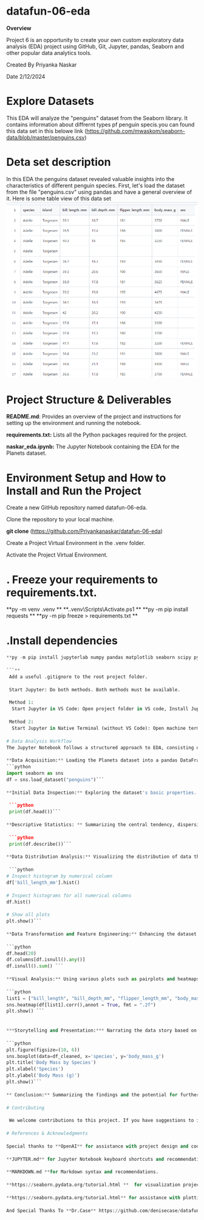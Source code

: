 # datafun-06-eda
**Overview**

 Project 6 is an opportunity to create your own custom exploratory data analysis (EDA) project using GitHub, Git, Jupyter, pandas, Seaborn and other popular data analytics tools.

 Created By Priyanka Naskar

 Date 2/12/2024

# Explore Datasets
This EDA will analyze the "penguins" dataset from the Seaborn library. It contains information about  diffrernt types pf penguin specis.you can found this data set in this belowe link
(https://github.com/mwaskom/seaborn-data/blob/master/penguins.csv)

# Deta set description
In this EDA  the penguins dataset  revealed valuable insights into the characteristics of different penguin species. First, let's load the dataset from the file "penguins.csv" using pandas and have a general overview of it.
Here is some table view of this data set
![alt text](image.png)

# Project Structure & Deliverables 
 **README.md**:  Provides an overview of the project and instructions for setting up the environment and running the notebook.

 **requirements.txt:** Lists all the Python packages required for the project.

 **naskar_eda.ipynb:**  The Jupyter Notebook containing the EDA for the Planets dataset.

 # Environment Setup and How to Install and Run the Project
 Create a new GitHub repository named datafun-06-eda.

 Clone the repository to your local machine.

**git clone**  (https://github.com/Priyankanaskar/datafun-06-eda)

Create a Project Virtual Environment in the .venv folder.

Activate the Project Virtual Environment.

# . Freeze your requirements to requirements.txt. 
**py -m venv .venv
**
**.\.venv\Scripts\Activate.ps1
**
**py -m pip install requests
**
**py -m pip freeze > requirements.txt
**
# .Install dependencies

```python
**py -m pip install jupyterlab numpy pandas matplotlib seaborn scipy pyarrow plotly bokeh scikit-learn holoviews datashader altair

```**
 Add a useful .gitignore to the root project folder.

 Start Jupyter: Do both methods. Both methods must be available.

 Method 1:
  Start Jupyter in VS Code: Open project folder in VS code, Install Jupyter extension in VS code (if not already installed), Open VS Code Terminal window, and run jupyter lab in integrated terminal.

 Method 2:
  Start Jupyter in Native Terminal (without VS Code): Open machine terminal in project folder, Start Jupyter Notebook server by running: jupyter lab; Default brower will open to Jupyter Notebook interface.

# Data Analysis Workflow
The Jupyter Notebook follows a structured approach to EDA, consisting of the following steps:

**Data Acquisition:** Loading the Planets dataset into a pandas DataFrame.
```python
import seaborn as sns
df = sns.load_dataset("penguins")```

**Initial Data Inspection:** Exploring the dataset's basic properties.

 ```python
 print(df.head())```

**Descriptive Statistics: ** Summarizing the central tendency, dispersion, and shape of the dataset's distribution.

 ```python
 print(df.describe())```

**Data Distribution Analysis:** Visualizing the distribution of data through histograms and count plots.

 ```python
# Inspect histogram by numerical column
df['bill_length_mm'].hist()

# Inspect histograms for all numerical columns
df.hist()

# Show all plots
plt.show()```

**Data Transformation and Feature Engineering:** Enhancing the dataset with additional features and transformations for better analysis.

```python
df.head(20)
df.columns[df.isnull().any()]
df.isnull().sum() ```

**Visual Analysis:** Using various plots such as pairplots and heatmaps to visualize relationships between features.

```python
list1 = ["bill_length", "bill_depth_mm", "flipper_length_mm", "body_mass"]
sns.heatmap(df[list1].corr(),annot = True, fmt = ".2f")
plt.show() ```


***Storytelling and Presentation:*** Narrating the data story based on insights derived from the visual analysis.

```python
plt.figure(figsize=(10, 6))
sns.boxplot(data=df_cleaned, x='species', y='body_mass_g')
plt.title('Body Mass by Species')
plt.xlabel('Species')
plt.ylabel('Body Mass (g)')
plt.show()```

** Conclusion:** Summarizing the findings and the potential for further analysis.

# Contributing

 We welcome contributions to this project. If you have suggestions to improve the analysis or encounter issues, please open an issue or submit a pull request.

# References & Acknowledgments

Special thanks to **OpenAI** for assistance with project design and coding structure. Additional references used for this project include:

**JUPYTER.md** for Jupyter Notebook keyboard shortcuts and recommendations.

**MARKDOWN.md **for Markdown syntax and recommendations.

**https://seaborn.pydata.org/tutorial.html **  for visualization project ideas.

**https://seaborn.pydata.org/tutorial.html** for assistance with plotting functions.

And Special Thanks To **Dr.Case** https://github.com/denisecase/datafun-06-spec for complete guidence.